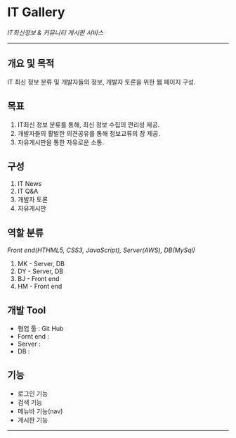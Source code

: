 IT Gallery
==========
*IT최신정보 & 커뮤니티 게시판 서비스*
*********************************
## 개요 및 목적
IT 최신 정보 분류 및 개발자들의 정보, 개발자 토론을 위한 웹 페이지 구성.

## 목표

1. IT최신 정보 분류를 통해, 최신 정보 수집의 편리성 제공.
2. 개발자들의 활발한 의견공유를 통해 정보교류의 장 제공.
3. 자유게시판을 통한 자유로운 소통.

## 구성

1. IT News
2. IT Q&A
3. 개발자 토론
4. 자유게시판

## 역할 분류
*Front end(HTHML5, CSS3, JavaScript), Server(AWS), DB(MySql)*

1. MK - Server, DB
2. DY - Server, DB
3. BJ - Front end
4. HM - Front end

## 개발 Tool

- 협업 툴 : Git Hub
- Fornt end : 
- Server : 
- DB : 

## 기능

- 로그인 기능
- 검색 기능
- 메뉴바 기능(nav)
- 게시판 기능

******************************